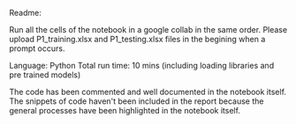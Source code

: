 Readme:

Run all the cells of the notebook in a google collab in the same order.
Please upload P1_training.xlsx and P1_testing.xlsx files in the begining when a prompt occurs.

Language: Python
Total run time: 10 mins (including loading libraries and pre trained models)

The code has been commented and well documented in the notebook itself.
The snippets of code haven't been included in the report because the general processes have been highlighted in the notebook itself.